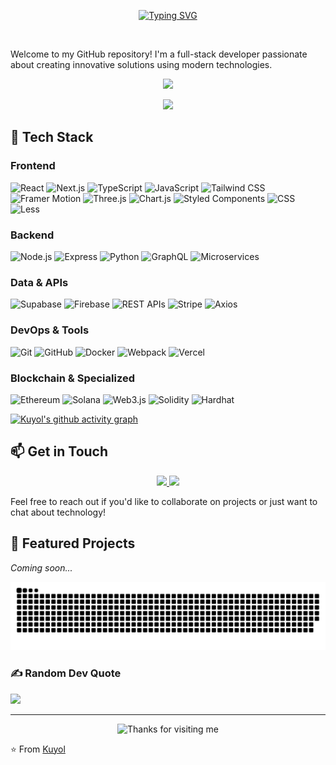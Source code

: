 <div align="center">
  
  [![Typing SVG](https://readme-typing-svg.demolab.com?font=Fira+Code&weight=600&size=28&duration=3000&pause=1000&color=36BCF7FF&center=true&vCenter=true&width=435&lines=Hi+👋+I'm+Kuyol;Full+Stack+Developer;Blockchain+Enthusiast)](https://git.io/typing-svg)
  
  <img src="https://komarev.com/ghpvc/?username=kuyol&style=flat-square&color=blue" alt=""/>
</div>

Welcome to my GitHub repository! I'm a full-stack developer passionate about creating innovative solutions using modern technologies.

<!-- GitHub Stats with Animations -->
<p align="center">
  <img src="https://github-readme-streak-stats.herokuapp.com/?user=kuyol&theme=tokyonight" />
</p>

<p align="center">
  <img src="https://github-profile-trophy.vercel.app/?username=kuyol&theme=darkhub&no-frame=true&row=1&&margin-w=30&no-bg=true">
</p>

## 🚀 Tech Stack

### Frontend
![React](https://img.shields.io/badge/-React-61DAFB?style=flat-square&logo=react&logoColor=black)
![Next.js](https://img.shields.io/badge/-Next.js-000000?style=flat-square&logo=next.js&logoColor=white)
![TypeScript](https://img.shields.io/badge/-TypeScript-3178C6?style=flat-square&logo=typescript&logoColor=white)
![JavaScript](https://img.shields.io/badge/-JavaScript-F7DF1E?style=flat-square&logo=javascript&logoColor=black)
![Tailwind CSS](https://img.shields.io/badge/-Tailwind_CSS-38B2AC?style=flat-square&logo=tailwind-css&logoColor=white)
![Framer Motion](https://img.shields.io/badge/-Framer_Motion-0055FF?style=flat-square&logo=framer&logoColor=white)
![Three.js](https://img.shields.io/badge/-Three.js-000000?style=flat-square&logo=three.js&logoColor=white)
![Chart.js](https://img.shields.io/badge/-Chart.js-FF6384?style=flat-square&logo=chart.js&logoColor=white)
![Styled Components](https://img.shields.io/badge/-Styled_Components-DB7093?style=flat-square&logo=styled-components&logoColor=white)
![CSS](https://img.shields.io/badge/-CSS-1572B6?style=flat-square&logo=css3&logoColor=white)
![Less](https://img.shields.io/badge/-Less-1D365D?style=flat-square&logo=less&logoColor=white)

### Backend
![Node.js](https://img.shields.io/badge/-Node.js-339933?style=flat-square&logo=node.js&logoColor=white)
![Express](https://img.shields.io/badge/-Express-000000?style=flat-square&logo=express&logoColor=white)
![Python](https://img.shields.io/badge/-Python-3776AB?style=flat-square&logo=python&logoColor=white)
![GraphQL](https://img.shields.io/badge/-GraphQL-E10098?style=flat-square&logo=graphql&logoColor=white)
![Microservices](https://img.shields.io/badge/-Microservices-1572B6?style=flat-square)

### Data & APIs
![Supabase](https://img.shields.io/badge/-Supabase-3ECF8E?style=flat-square&logo=supabase&logoColor=white)
![Firebase](https://img.shields.io/badge/-Firebase-FFCA28?style=flat-square&logo=firebase&logoColor=black)
![REST APIs](https://img.shields.io/badge/-REST_APIs-FF6C37?style=flat-square)
![Stripe](https://img.shields.io/badge/-Stripe-008CDD?style=flat-square&logo=stripe&logoColor=white)
![Axios](https://img.shields.io/badge/-Axios-5A29E4?style=flat-square)

### DevOps & Tools
![Git](https://img.shields.io/badge/-Git-F05032?style=flat-square&logo=git&logoColor=white)
![GitHub](https://img.shields.io/badge/-GitHub-181717?style=flat-square&logo=github)
![Docker](https://img.shields.io/badge/-Docker-2496ED?style=flat-square&logo=docker&logoColor=white)
![Webpack](https://img.shields.io/badge/-Webpack-8DD6F9?style=flat-square&logo=webpack&logoColor=black)
![Vercel](https://img.shields.io/badge/-Vercel-000000?style=flat-square&logo=vercel)

### Blockchain & Specialized
![Ethereum](https://img.shields.io/badge/-Ethereum-3C3C3D?style=flat-square&logo=ethereum&logoColor=white)
![Solana](https://img.shields.io/badge/-Solana-000000?style=flat-square&logo=solana&logoColor=white)
![Web3.js](https://img.shields.io/badge/-Web3.js-F16822?style=flat-square&logo=web3.js&logoColor=white)
![Solidity](https://img.shields.io/badge/-Solidity-363636?style=flat-square&logo=solidity&logoColor=white)
![Hardhat](https://img.shields.io/badge/-Hardhat-FFF100?style=flat-square&logo=hardhat&logoColor=black)

<!-- Activity Graph -->
[![Kuyol's github activity graph](https://github-readme-activity-graph.vercel.app/graph?username=kuyol&theme=tokyo-night)](https://github.com/ashutosh00710/github-readme-activity-graph)

## 📫 Get in Touch

<p align="center">
  <a href="your-linkedin-url">
    <img src="https://img.shields.io/badge/LinkedIn-0077B5?style=for-the-badge&logo=linkedin&logoColor=white" />
  </a>
  <a href="mailto:your.email@gmail.com">
    <img src="https://img.shields.io/badge/Gmail-D14836?style=for-the-badge&logo=gmail&logoColor=white" />
  </a>
</p>

Feel free to reach out if you'd like to collaborate on projects or just want to chat about technology!

## 🌟 Featured Projects

_Coming soon..._

<!-- Animated Snake Game with Contribution Graph -->
<div align="center">
  <img src="https://raw.githubusercontent.com/platane/platane/output/github-contribution-grid-snake-dark.svg" alt="snake">
</div>

<!-- Dynamic Quote -->
### ✍️ Random Dev Quote
![](https://quotes-github-readme.vercel.app/api?type=horizontal&theme=tokyonight)

---
<div align="center">
  <img height="120" alt="Thanks for visiting me" width="100%" src="https://raw.githubusercontent.com/BrunnerLivio/brunnerlivio/master/images/marquee.svg" />
  <br />
</div>

⭐️ From [Kuyol](https://github.com/kuyol)
